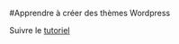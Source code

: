 #Apprendre à créer des thèmes Wordpress

Suivre le [tutoriel](http://www.fran6art.com/wordpress/creez-votre-theme-wordpress-de-a-a-z/)

